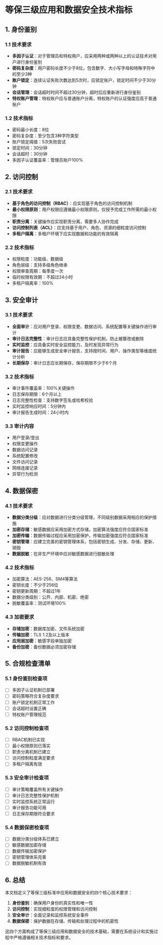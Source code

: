 # 等保三级应用和数据安全技术指标

## 1. 身份鉴别

### 1.1 技术要求

- **多因子认证**：对于管理员和特权用户，应采用两种或两种以上的认证技术对用户进行身份鉴别
- **密码复杂度**：用户密码长度不少于8位，包含数字、大小写字母和特殊字符中的至少3种
- **账户锁定**：连续认证失败次数达到5次时，应锁定账户，锁定时间不少于30分钟
- **会话管理**：会话超时时间不超过30分钟，超时后应重新进行身份鉴别
- **特权账户管理**：特权账户应与普通账户分离，特权账户的认证强度应高于普通账户

### 1.2 技术指标

- 密码最小长度：8位
- 密码复杂度：至少包含3种字符类型
- 账户锁定阈值：5次失败尝试
- 锁定时间：30分钟
- 会话超时：30分钟
- 多因子认证覆盖率：管理员账户100%

## 2. 访问控制

### 2.1 技术要求

- **基于角色的访问控制（RBAC）**：应实现基于角色的访问控制机制
- **最小权限原则**：用户权限应遵循最小权限原则，仅授予完成工作所需的最小权限
- **职责分离**：关键操作应实现职责分离，需要多人协作完成
- **访问控制列表（ACL）**：应支持基于用户、角色、资源的细粒度访问控制
- **多租户隔离**：多租户环境下应实现数据和功能的有效隔离

### 2.2 技术指标

- 权限粒度：功能级、数据级
- 角色层级：支持多级角色继承
- 权限审查周期：每季度一次
- 临时权限有效期：不超过24小时
- 多租户隔离率：100%

## 3. 安全审计

### 3.1 技术要求

- **全面审计**：应对用户登录、权限变更、数据访问、系统配置等关键操作进行审计
- **审计日志完整性**：审计日志应具备完整性保护机制，防止被篡改或删除
- **实时监控**：应具备实时安全监控能力，及时发现异常行为
- **审计报告**：应能够生成安全审计报告，支持按时间、用户、操作类型等维度统计分析
- **长期保存**：审计日志应长期保存，保存期限不少于6个月

### 3.2 技术指标

- 审计事件覆盖率：100%关键操作
- 日志保存期限：6个月以上
- 日志完整性检查：支持数字签名或哈希校验
- 实时监控响应时间：5分钟内
- 审计报告生成时间：24小时内

### 3.3 审计内容

- 用户登录/登出
- 权限变更操作
- 数据访问记录
- 系统配置修改
- 文件访问记录
- 网络连接记录
- 异常行为检测

## 4. 数据保密

### 4.1 技术要求

- **数据分类分级**：应对数据进行分类分级管理，不同级别数据采用相应的保护措施
- **加密存储**：敏感数据应采用加密方式存储，加密算法强度应符合国家标准
- **加密传输**：数据传输过程应采用加密保护，传输加密强度应符合国家标准
- **密钥管理**：应建立完善的密钥管理体系，包括密钥生成、分发、存储、更新、销毁
- **数据脱敏**：在非生产环境中应对敏感数据进行脱敏处理

### 4.2 技术指标

- 加密算法：AES-256、SM4等算法
- 密钥长度：不少于256位
- 密钥更新周期：不超过1年
- 数据分类级别：公开、内部、机密、绝密
- 脱敏覆盖率：测试环境100%

### 4.3 加密要求

- **存储加密**：数据库加密、文件系统加密
- **传输加密**：TLS 1.2及以上版本
- **应用层加密**：敏感字段单独加密
- **备份加密**：备份数据必须加密存储

## 5. 合规检查清单

### 5.1 身份鉴别检查项

- [ ] 多因子认证机制已部署
- [ ] 密码策略符合复杂度要求
- [ ] 账户锁定机制正常工作
- [ ] 会话超时设置正确
- [ ] 特权账户管理规范

### 5.2 访问控制检查项

- [ ] RBAC机制已实现
- [ ] 最小权限原则已落实
- [ ] 职责分离机制已建立
- [ ] 访问控制粒度满足要求
- [ ] 多租户隔离有效

### 5.3 安全审计检查项

- [ ] 审计策略覆盖所有关键操作
- [ ] 审计日志完整性保护机制
- [ ] 实时监控系统正常运行
- [ ] 审计报告功能可用
- [ ] 日志保存期限符合要求

### 5.4 数据保密检查项

- [ ] 数据分类分级体系已建立
- [ ] 敏感数据加密存储
- [ ] 数据传输加密保护
- [ ] 密钥管理体系完善
- [ ] 数据脱敏机制有效

## 6. 总结

本文档定义了等保三级标准中应用和数据安全的四个核心技术要求：

1. **身份鉴别**：确保用户身份的真实性和唯一性
2. **访问控制**：实现细粒度的权限管理和访问控制
3. **安全审计**：全面记录和监控系统安全事件
4. **数据保密**：保护数据在存储、传输和处理过程中的机密性

这四个方面构成了等保三级应用和数据安全的技术基础，需要在系统设计和实施过程中严格遵循相关技术指标和要求。